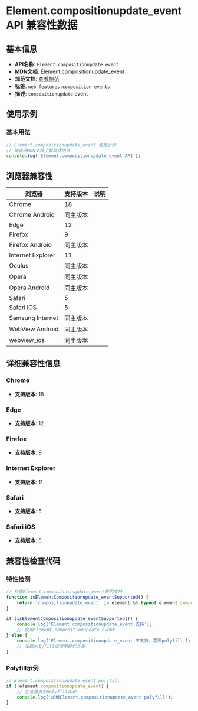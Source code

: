 # Element.compositionupdate_event API 兼容性数据

## 基本信息

- **API名称**: `Element.compositionupdate_event`
- **MDN文档**: [Element.compositionupdate_event](https://developer.mozilla.org/docs/Web/API/Element/compositionupdate_event)
- **规范文档**: [查看规范](https://w3c.github.io/uievents/#event-type-compositionupdate)
- **标签**: `web-features:composition-events`
- **描述**: `compositionupdate` event

## 使用示例

### 基本用法

```javascript
// Element.compositionupdate_event 使用示例
// 请查阅MDN文档了解具体用法
console.log('Element.compositionupdate_event API');
```

## 浏览器兼容性

| 浏览器 | 支持版本 | 说明 |
|--------|----------|------|
| Chrome | 18 |  |
| Chrome Android | 同主版本 |  |
| Edge | 12 |  |
| Firefox | 9 |  |
| Firefox Android | 同主版本 |  |
| Internet Explorer | 11 |  |
| Oculus | 同主版本 |  |
| Opera | 同主版本 |  |
| Opera Android | 同主版本 |  |
| Safari | 5 |  |
| Safari iOS | 5 |  |
| Samsung Internet | 同主版本 |  |
| WebView Android | 同主版本 |  |
| webview_ios | 同主版本 |  |

## 详细兼容性信息

### Chrome

- **支持版本**: 18

### Edge

- **支持版本**: 12

### Firefox

- **支持版本**: 9

### Internet Explorer

- **支持版本**: 11

### Safari

- **支持版本**: 5

### Safari iOS

- **支持版本**: 5

## 兼容性检查代码

### 特性检测

```javascript
// 检查Element.compositionupdate_event是否支持
function isElementCompositionupdate_eventSupported() {
    return 'compositionupdate_event' in element && typeof element.compositionupdate_event === 'function';
}

if (isElementCompositionupdate_eventSupported()) {
    console.log('Element.compositionupdate_event 支持');
    // 使用Element.compositionupdate_event
} else {
    console.log('Element.compositionupdate_event 不支持，需要polyfill');
    // 加载polyfill或使用替代方案
}
```

### Polyfill示例

```javascript
// Element.compositionupdate_event polyfill
if (!element.compositionupdate_event) {
    // 在这里添加polyfill实现
    console.log('加载Element.compositionupdate_event polyfill');
}
```

